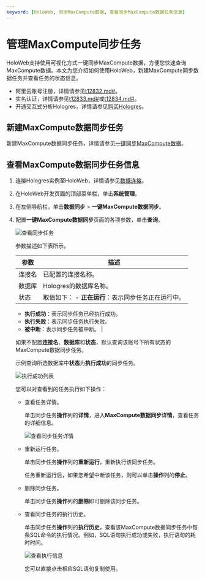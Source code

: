 ```yaml
---
keyword: [HoloWeb, 同步MaxCompute数据, 查看同步MaxCompute数据任务信息]
---
```


# 管理MaxCompute同步任务

HoloWeb支持使用可视化方式一键同步MaxCompute数据，方便您快速查询MaxCompute数据。本文为您介绍如何使用HoloWeb，新建MaxCompute同步数据任务并查看任务的状态信息。

-   阿里云账号注册，详情请参见[t12832.md\#]()。
-   实名认证，详情请参见[t12833.md\#]()或[t12834.md\#]()。
-   开通交互式分析Hologres，详情请参见[购买Hologres](/cn.zh-CN/准备工作/购买Hologres.md)。

## 新建MaxCompute数据同步任务

新建MaxCompute数据同步任务，详情请参见[一键同步MaxCompute数据](/cn.zh-CN/连接开发工具/HoloWeb/连接管理/MaxCompute加速/一键同步MaxCompute数据.md)。

## 查看MaxCompute数据同步任务信息

1.  连接Hologres实例至HoloWeb，详情请参见[数据连接](/cn.zh-CN/连接开发工具/HoloWeb/连接管理/数据连接.md)。

2.  在HoloWeb开发页面的顶部菜单栏，单击**系统管理**。

3.  在左侧导航栏，单击**数据同步** \> **一键MaxCompute数据同步**。

4.  配置**一键MaxCompute数据同步**页面的各项参数，单击**查询**。

    ![查看同步任务](https://static-aliyun-doc.oss-accelerate.aliyuncs.com/assets/img/zh-CN/2749796061/p187700.png)

    参数描述如下表所示。

    |参数|描述|
    |--|--|
    |连接名|已配置的连接名称。|
    |数据库|Hologres的数据库名称。|
    |状态|取值如下：    -   **正在运行**：表示同步任务正在运行中。
    -   **执行成功**：表示同步任务已经执行成功。
    -   **执行失败**：表示同步任务执行失败。
    -   **被中断**：表示同步任务被中断。 |

    如果不配置**连接名**、**数据库**和**状态**，默认查询该账号下所有状态的MaxCompute数据同步任务。

    示例查询所选数据库中**状态**为**执行成功**的同步任务。

    ![执行成功列表](https://static-aliyun-doc.oss-accelerate.aliyuncs.com/assets/img/zh-CN/4791186061/p186927.png)

    您可以对查看到的任务执行如下操作：

    -   查看任务详情。

        单击同步任务**操作**列的**详情**，进入**MaxCompute数据同步详情**，查看任务的详细信息。

        ![查看同步任务详情](https://static-aliyun-doc.oss-accelerate.aliyuncs.com/assets/img/zh-CN/4791186061/p186937.png)

    -   重新运行任务。

        单击同步任务**操作**列的**重新运行**，重新执行该同步任务。

        任务重新运行后，如果您希望中断该任务，则可以单击**操作**列的**停止**。

    -   删除同步任务。

        单击同步任务**操作**列的**删除**即可删除该同步任务。

    -   查看同步任务的执行历史。

        单击同步任务**操作**列的**执行历史**，查看该MaxCompute数据同步任务中每条SQL命令的执行情况。例如，SQL语句执行成功或失败，执行语句的耗时时间。

        ![查看执行信息](https://static-aliyun-doc.oss-accelerate.aliyuncs.com/assets/img/zh-CN/4791186061/p186943.png)

        您可以直接点击相应SQL语句复制使用。


